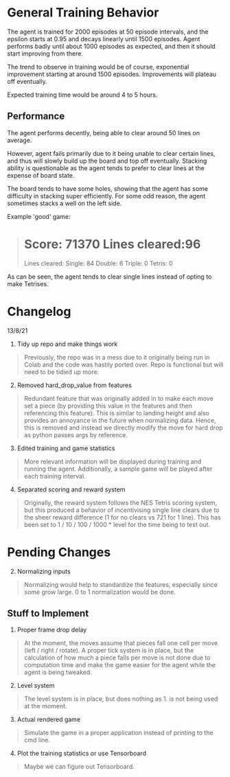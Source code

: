 # General Training Behavior

The agent is trained for 2000 episodes at 50 episode intervals, and the epsilon starts at 0.95
and decays linearly until 1500 episodes. Agent performs badly until about 1000 episodes as
expected, and then it should start improving from there.

The trend to observe in training would be of course, exponential improvement starting at around
1500 episodes. Improvements will plateau off eventually.

Expected training time would be around 4 to 5 hours.

## Performance

The agent performs decently, being able to clear around 50 lines on average.

However, agent fails primarily due to it being unable to clear certain lines, and thus
will slowly build up the board and top off eventually. Stacking ability is questionable
as the agent tends to prefer to clear lines at the expense of board state.

The board tends to have some holes, showing that the agent has some difficulty in stacking
super efficiently. For some odd reason, the agent sometimes stacks a well on the left side.

Example 'good' game:
> Score: 71370
> Lines cleared:96
> =========================
> Lines cleared:
> Single: 84
> Double: 6
> Triple: 0
> Tetris: 0

As can be seen, the agent tends to clear single lines instead of opting to make Tetrises.

# Changelog

13/8/21

1. Tidy up repo and make things work
> Previously, the repo was in a mess due to it originally being run in Colab and the code was 
> hastily ported over. Repo is functional but will need to be tidied up more.

2. Removed hard_drop_value from features
> Redundant feature that was originally added in to make each move set a piece (by providing
> this value in the features and then referencing this feature). This is similar to landing height
> and also provides an annoyance in the future when normalizing data. Hence, this is removed and 
> instead we directly modify the move for hard drop as python passes args by reference.

3. Edited training and game statistics
> More relevant information will be displayed during training and running the agent. Additionally,
> a sample game will be played after each training interval.

4. Separated scoring and reward system
> Originally, the reward system follows the NES Tetris scoring system, but this produced a behavior
> of incentivising single line clears due to the sheer reward difference (1 for no clears vs 721 for
> 1 line). This has been set to 1 / 10 / 100 / 1000 * level for the time being to test out.

# Pending Changes


2. Normalizing inputs
> Normalizing would help to standardize the features, especially since some grow large. 0 to 1 
> normalization would be done.

## Stuff to Implement

1. Proper frame drop delay
> At the moment, the moves assume that pieces fall one cell per move (left / right / rotate). A proper
> tick system is in place, but the calculation of how much a piece falls per move is not done due to
> computation time and make the game easier for the agent while the agent is being tweaked.

2. Level system
> The level system is in place, but does nothing as 1. is not being used at the moment.

3. Actual rendered game
> Simulate the game in a proper application instead of printing to the cmd line.

4. Plot the training statistics or use Tensorboard
> Maybe we can figure out Tensorboard.